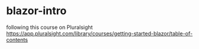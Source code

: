 # blazor-intro

following this course on Pluralsight https://app.pluralsight.com/library/courses/getting-started-blazor/table-of-contents 
